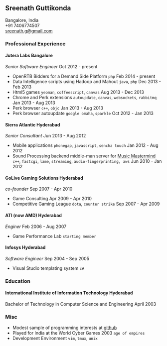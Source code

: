 ## Sreenath Guttikonda
Bangalore, India  
+91 7406774507  
<sreenath.g@gmail.com>  

### Professional Experience
#### Jutera Labs 				Bangalore
*Senior Software Engineer*		Oct 2012 - present  

* OpenRTB Bidders for a Demand Side Platform `php`		Feb 2014 - present  
* Data Intelligence scripts using Hadoop and Mahout `java`, `php`	Dec 2013 - Feb 2013  
* Html5 games `yeoman`, `coffeescript`, `canvas`	Aug 2013 - Dec 2013  
* Chrome and Perk extensions `autoupdate`, `canvas`, `websockets`, `rabbitmq` Jan 2013 - Aug 2013  
* Perk browser `c++`, `objc` 	Jan 2013 - Aug 2013  
* Perk browser autoupdate `google omaha`, `sparkle` 	Oct 2012 - Jan 2013  

#### Sierra Atlantic 	Hyderabad
*Senior Consultant* 	Jun 2013 - Aug 2012  

* Mobile applications `phonegap`, `javascript`, `sencha touch`	Jan 2012 - Aug 2012  
* Sound Processing backend middle-man server for [Music Mastermind](www.musicmastermind.com) `c++`,
`fastcgi`, `lame`, `streaming`, `audio-fingerprinting, aws` 	Jun 2010 - Jan 2012  

#### GoLive Gaming Solutions 	Hyderabad
*co-founder* 			Sep 2007 - Apr 2010  

* Game Consulting	Apr 2009 - Apr 2010  
* Competitive Gaming League `dota`, `counter strike` 	Sep 2007 - Apr 2009  

#### ATI (now AMD)	Hyderabad
*Enginer*	Feb 2006 - Aug 2007  

* Game Performance Lab `starting member`  

#### Infosys 	Hyderabad
*Software Engineer*	Sep 2004 - Sep 2005  

* Visual Studio templating system `c#`  

### Education
#### International Institute of Information Technology	Hyderabad
Bachelor of Technology in Computer Science and Engineering	April 2003

### Misc
* Modest sample of programming interests at [github](https://github.com/ab-su-rd)  
* Played for India at the World Cyber Games 2003 `age of empires`  
* Development Environment `vim`, `tmux`, `unix`
